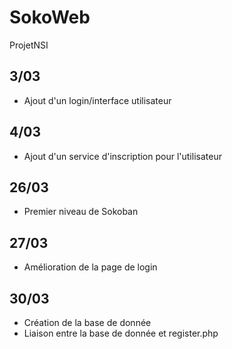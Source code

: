 # SokoWeb
ProjetNSI
## 3/03
* Ajout d'un login/interface utilisateur

## 4/03
* Ajout d'un service d'inscription pour l'utilisateur

## 26/03 
* Premier niveau de Sokoban

## 27/03
* Amélioration de la page de login

## 30/03
* Création de la base de donnée
* Liaison entre la base de donnée et register.php
